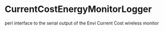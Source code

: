 CurrentCostEnergyMonitorLogger
==============================

perl interface to the serial output of the Envi Current Cost wireless monitor

